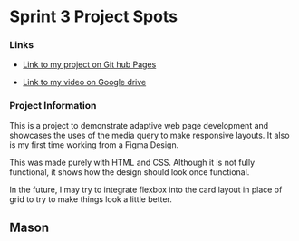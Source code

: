 # Sprint 3 Project Spots

### Links

- [Link to my project on Git hub Pages](https://mason12117.github.io/se_project_spots/)

- [Link to my video on Google drive]()

### Project Information

This is a project to demonstrate adaptive web page development and showcases the uses of the media query to make responsive layouts. It also is my first time working from a Figma Design.

This was made purely with HTML and CSS. Although it is not fully functional, it shows how the design should look once functional.

In the future, I may try to integrate flexbox into the card layout in place of grid to try to make things look a little better.

## Mason
